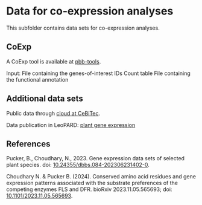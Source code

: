 # Data for co-expression analyses
This subfolder contains data sets for co-expression analyses.

## CoExp ##
A CoExp tool is available at [pbb-tools](https://pbb-tools.de/CoExp/).

Input:
File containing the genes-of-interest IDs
Count table
File containing the functional annotation

## Additional data sets ##

Public data through [cloud at CeBiTec](https://docs.cebitec.uni-bielefeld.de/s/g6r5qgJfzNPSsp8).

Data publication in LeoPARD: [plant gene expression](https://doi.org/10.24355/dbbs.084-202306231402-0)


## References ##

Pucker, B., Choudhary, N., 2023. Gene expression data sets of selected plant species. doi: [10.24355/dbbs.084-202306231402-0](https://doi.org/10.24355/dbbs.084-202306231402-0).

Choudhary N. & Pucker B. (2024). Conserved amino acid residues and gene expression patterns associated with the substrate preferences of the competing enzymes FLS and DFR. bioRxiv 2023.11.05.565693; doi: [10.1101/2023.11.05.565693](https://doi.org/10.1101/2023.11.05.565693).

